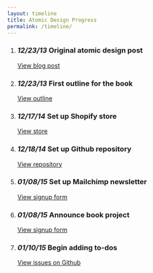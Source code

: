 ```yaml
---
layout: timeline
title: Atomic Design Progress
permalink: /timeline/
---
```


1. ### *12/23/13* Original atomic design post
   [View blog post](http://bradfrost.com/blog/post/atomic-web-design/) 
2. ### *12/23/13* First outline for the book 
   [View outline](https://gist.github.com/bradfrost/c90ef0c63fdc38ad4512)
3. ### *12/17/14* Set up Shopify store
   [View store](http://shop.bradfrost.com/products/atomic-design-ebook)
4. ### *12/18/14* Set up Github repository 
   [View repository](https://github.com/bradfrost/atomic-design/)
5. ### *01/08/15* Set up Mailchimp newsletter 
   [View signup form](http://atomicdesign.bradfrost.com/signup/)
6. ### *01/08/15* Announce book project
   [View signup form](http://bradfrost.com/blog/post/atomic-design-book/)
7. ### *01/10/15* Begin adding to-dos
   [View issues on Github](https://github.com/bradfrost/atomic-design/issues)
